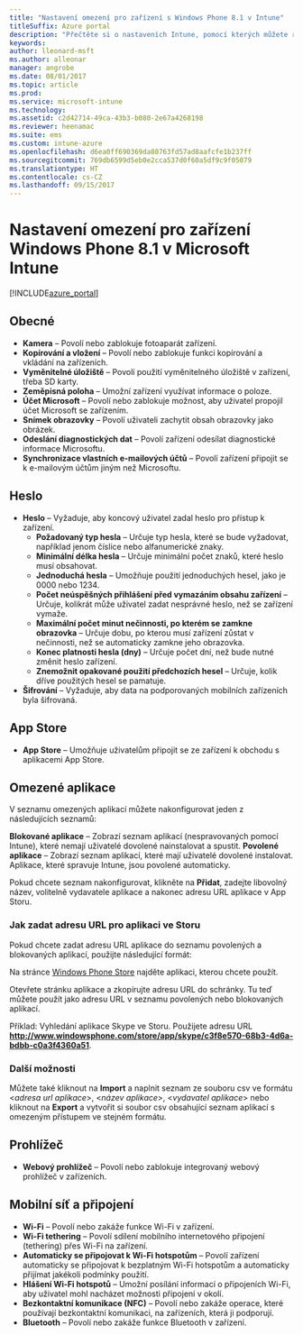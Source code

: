 ```yaml
---
title: "Nastavení omezení pro zařízení s Windows Phone 8.1 v Intune"
titleSuffix: Azure portal
description: "Přečtěte si o nastaveních Intune, pomocí kterých můžete řídit nastavení a funkce na zařízeních s Windows Phone 8.1."
keywords: 
author: lleonard-msft
ms.author: alleonar
manager: angrobe
ms.date: 08/01/2017
ms.topic: article
ms.prod: 
ms.service: microsoft-intune
ms.technology: 
ms.assetid: c2d42714-49ca-43b3-b080-2e67a4268198
ms.reviewer: heenamac
ms.suite: ems
ms.custom: intune-azure
ms.openlocfilehash: d6ea0ff690369da80763fd57ad8aafcfe1b237ff
ms.sourcegitcommit: 769db6599d5eb0e2cca537d0f60a5df9c9f05079
ms.translationtype: HT
ms.contentlocale: cs-CZ
ms.lasthandoff: 09/15/2017
---
```

# <a name="windows-phone-81-device-restriction-settings-in-microsoft-intune"></a>Nastavení omezení pro zařízení Windows Phone 8.1 v Microsoft Intune

[!INCLUDE[azure_portal](./includes/azure_portal.md)]

## <a name="general"></a>Obecné

-   **Kamera** – Povolí nebo zablokuje fotoaparát zařízení.
-   **Kopírování a vložení** – Povolí nebo zablokuje funkci kopírování a vkládání na zařízeních.
-   **Vyměnitelné úložiště** – Povolí použití vyměnitelného úložiště v zařízení, třeba SD karty.
-   **Zeměpisná poloha** – Umožní zařízení využívat informace o poloze.
-   **Účet Microsoft** – Povolí nebo zablokuje možnost, aby uživatel propojil účet Microsoft se zařízením.
-   **Snímek obrazovky** – Povolí uživateli zachytit obsah obrazovky jako obrázek.
-   **Odeslání diagnostických dat** – Povolí zařízení odesílat diagnostické informace Microsoftu.
-   **Synchronizace vlastních e-mailových účtů** – Povolí zařízení připojit se k e-mailovým účtům jiným než Microsoftu.

## <a name="password"></a>Heslo

-   **Heslo** – Vyžaduje, aby koncový uživatel zadal heslo pro přístup k zařízení.
    -   **Požadovaný typ hesla** – Určuje typ hesla, které se bude vyžadovat, například jenom číslice nebo alfanumerické znaky.
    -   **Minimální délka hesla** – Určuje minimální počet znaků, které heslo musí obsahovat.
    -   **Jednoduchá hesla** – Umožňuje použití jednoduchých hesel, jako je 0000 nebo 1234.
    -   **Počet neúspěšných přihlášení před vymazáním obsahu zařízení** – Určuje, kolikrát může uživatel zadat nesprávné heslo, než se zařízení vymaže.
    -   **Maximální počet minut nečinnosti, po kterém se zamkne obrazovka** – Určuje dobu, po kterou musí zařízení zůstat v nečinnosti, než se automaticky zamkne jeho obrazovka.
    -   **Konec platnosti hesla (dny)** – Určuje počet dní, než bude nutné změnit heslo zařízení.
    -   **Znemožnit opakované použití předchozích hesel** – Určuje, kolik dříve použitých hesel se pamatuje.
-   **Šifrování** – Vyžaduje, aby data na podporovaných mobilních zařízeních byla šifrovaná.

## <a name="app-store"></a>App Store

-   **App Store** – Umožňuje uživatelům připojit se ze zařízení k obchodu s aplikacemi App Store.

## <a name="restricted-apps"></a>Omezené aplikace

V seznamu omezených aplikací můžete nakonfigurovat jeden z následujících seznamů:

**Blokované aplikace** – Zobrazí seznam aplikací (nespravovaných pomocí Intune), které nemají uživatelé dovolené nainstalovat a spustit.
**Povolené aplikace** – Zobrazí seznam aplikací, které mají uživatelé dovolené instalovat. Aplikace, které spravuje Intune, jsou povolené automaticky.

Pokud chcete seznam nakonfigurovat, klikněte na **Přidat**, zadejte libovolný název, volitelně vydavatele aplikace a nakonec adresu URL aplikace v App Storu.

### <a name="how-to-specify-the-url-to-an-app-in-the-store"></a>Jak zadat adresu URL pro aplikaci ve Storu

Pokud chcete zadat adresu URL aplikace do seznamu povolených a blokovaných aplikací, použijte následující formát:

Na stránce [Windows Phone Store](https://www.microsoft.com/store/apps/windows-phone) najděte aplikaci, kterou chcete použít.

Otevřete stránku aplikace a zkopírujte adresu URL do schránky. Tu teď můžete použít jako adresu URL v seznamu povolených nebo blokovaných aplikací.

Příklad: Vyhledání aplikace Skype ve Storu. Použijete adresu URL **http://www.windowsphone.com/store/app/skype/c3f8e570-68b3-4d6a-bdbb-c0a3f4360a51**.



### <a name="additional-options"></a>Další možnosti

Můžete také kliknout na **Import** a naplnit seznam ze souboru csv ve formátu <*adresa url aplikace*>, <*název aplikace*>, <*vydavatel aplikace*> nebo kliknout na **Export** a vytvořit si soubor csv obsahující seznam aplikací s omezeným přístupem ve stejném formátu.


## <a name="browser"></a>Prohlížeč

-   **Webový prohlížeč** – Povolí nebo zablokuje integrovaný webový prohlížeč v zařízeních.

## <a name="cellular-and-connectivity"></a>Mobilní síť a připojení

-   **Wi-Fi** – Povolí nebo zakáže funkce Wi-Fi v zařízení.
-   **Wi-Fi tethering** – Povolí sdílení mobilního internetového připojení (tethering) přes Wi-Fi na zařízení.
-   **Automaticky se připojovat k Wi-Fi hotspotům** – Povolí zařízení automaticky se připojovat k bezplatným Wi-Fi hotspotům a automaticky přijímat jakékoli podmínky použití.
-   **Hlášení Wi-Fi hotspotů** – Umožní posílání informací o připojeních Wi-Fi, aby uživatel mohl nacházet možnosti připojení v okolí.
-   **Bezkontaktní komunikace (NFC)** – Povolí nebo zakáže operace, které používají bezkontaktní komunikaci, na zařízeních, která ji podporují.
-   **Bluetooth** – Povolí nebo zakáže funkce Bluetooth v zařízení.

